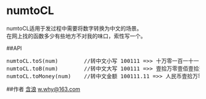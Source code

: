 numtoCL
=====

numtoCL适用于发过程中需要将数字转换为中文的场景。  
在网上找的函数多少有些地方不对我的味口，索性写一个。


##API

<pre>
numtoCL.toS(num)        //转中文小写 100111 =>> 十万零一百一十一
numtoCL.toB(num)        //转中文大写 100111 =>> 壹拾万零壹佰壹拾壹
numtoCL.toMoney(num)    //转中文金额 100111.11 =>> 人民币壹拾万零壹佰壹拾壹元壹角壹分
</pre>

##作者
[含浪](http://www.cnblogs.com/whyoop)   w.why@163.com